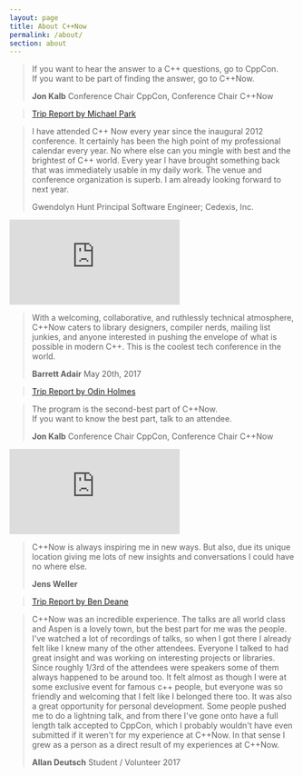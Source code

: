 ```yaml
---
layout: page
title: About C++Now
permalink: /about/
section: about
---
```


<blockquote class="quoteBox">
    <span class="quoteBoxImage quoteBoxQuotes"></span>
    <p class="quoteBoxText">
        If you want to hear the answer to a C++ questions, go to CppCon.<br>
        If you want to be part of finding the answer, go to C++Now.
    </p>
    <strong class="quoteBoxAuthor">Jon Kalb</strong>
    <span class="quoteBoxCredentials">Conference Chair CppCon, Conference Chair C++Now</span>
</blockquote>

<blockquote class="quoteBox">
    <span class="quoteBoxImage quoteBoxAirplane"></span>
    <a href="https://mpark.github.io/trip-report/2017/05/20/cppnow-2017/" class="quoteBoxMainLink">Trip Report by Michael Park</a>
</blockquote>

<blockquote class="quoteBox replaceQuote">
    <span class="quoteBoxImage quoteBoxQuotes"></span>
    <p class="quoteBoxText">
        I have attended C++ Now every year since the inaugural 2012 conference. It certainly has been the high point of my professional calendar every year. No where else can you mingle with best and the brightest of C++ world. Every year I have brought something back that was immediately usable in my daily work. The venue and conference organization is superb. I am already looking forward to next year.
    </p>
    <span class="quoteBoxAuthor">Gwendolyn Hunt</span>
    <span class="quoteBoxCredentials">Principal Software Engineer; Cedexis, Inc.</span>
</blockquote>

<div class="ratioBox16x9"><iframe src="https://www.youtube.com/embed/QsYuEsZVy3I?color=white&rel=0" frameborder="0" sandbox="allow-scripts allow-same-origin allow-popups allow-presentation" allowfullscreen=""></iframe></div>

<blockquote class="quoteBox replaceQuote">
    <span class="quoteBoxImage quoteBoxQuotes"></span>
    <p class="quoteBoxText">
        With a welcoming, collaborative, and ruthlessly technical atmosphere, C++Now caters to library designers, compiler nerds, mailing list junkies, and anyone interested in pushing the envelope of what is possible in modern C++. This is the coolest tech conference in the world.
    </p>
    <strong class="quoteBoxAuthor">Barrett Adair</strong>
    <span class="quoteBoxCredentials">May 20th, 2017</span>
</blockquote>

<blockquote class="quoteBox">
    <span class="quoteBoxImage quoteBoxAirplane"></span>
    <a href="http://odinthenerd.blogspot.com/2017/05/cppnow-trip-report.html" class="quoteBoxMainLink">Trip Report by Odin Holmes</a>
</blockquote>

<blockquote class="quoteBox">
    <span class="quoteBoxImage quoteBoxQuotes"></span>
    <p class="quoteBoxText">
        The program is the second-best part of C++Now.<br>
        If you want to know the best part, talk to an attendee.
    </p>
    <strong class="quoteBoxAuthor">Jon Kalb</strong>
    <span class="quoteBoxCredentials">Conference Chair CppCon, Conference Chair C++Now</span>
</blockquote>

<div class="ratioBox16x9"><iframe src="https://www.youtube.com/embed/kdbYLOBNguk?color=white&rel=0" frameborder="0" sandbox="allow-scripts allow-same-origin allow-popups allow-presentation" allowfullscreen=""></iframe></div>

<blockquote class="quoteBox replaceQuote">
    <span class="quoteBoxImage quoteBoxQuotes"></span>
    <p class="quoteBoxText">
        C++Now is always inspiring me in new ways. But also, due its unique location giving me lots of new insights and conversations I could have no where else.
    </p>
    <strong class="quoteBoxAuthor">Jens Weller</strong>
    <span class="quoteBoxCredentials"></span>
</blockquote>

<blockquote class="quoteBox">
    <span class="quoteBoxImage quoteBoxAirplane"></span>
    <a href="http://www.elbeno.com/blog/?p=1443" class="quoteBoxMainLink">Trip Report by Ben Deane</a>
</blockquote>

<blockquote class="quoteBox replaceQuote">
    <span class="quoteBoxImage quoteBoxQuotes"></span>
    <p class="quoteBoxText">
        C++Now was an incredible experience. The talks are all world class and Aspen is a lovely town, but the best part for me was the people. I've watched a lot of recordings of talks, so when I got there I already felt like I knew many of the other attendees. Everyone I talked to had great insight and was working on interesting projects or libraries. Since roughly 1/3rd of the attendees were speakers some of them always happened to be around too. It felt almost as though I were at some exclusive event for famous c++ people, but everyone was so friendly and welcoming that I felt like I belonged there too. It was also a great opportunity for personal development. Some people pushed me to do a lightning talk, and from there I've gone onto have a full length talk accepted to CppCon, which I probably wouldn't have even submitted if it weren't for my experience at C++Now. In that sense I grew as a person as a direct result of my experiences at C++Now.
    </p>
    <strong class="quoteBoxAuthor">Allan Deutsch</strong>
    <span class="quoteBoxCredentials">Student / Volunteer 2017</span>
</blockquote>

<!-- <script src="/assets/js/AboutPageQuoteShuffler.js"></script> -->
